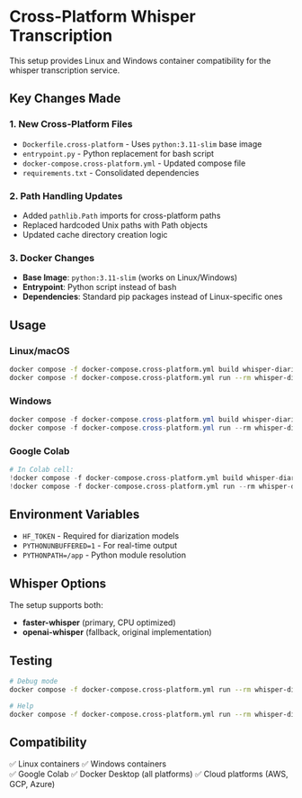 # Cross-Platform Whisper Transcription

This setup provides Linux and Windows container compatibility for the whisper transcription service.

## Key Changes Made

### 1. New Cross-Platform Files
- `Dockerfile.cross-platform` - Uses `python:3.11-slim` base image
- `entrypoint.py` - Python replacement for bash script
- `docker-compose.cross-platform.yml` - Updated compose file
- `requirements.txt` - Consolidated dependencies

### 2. Path Handling Updates
- Added `pathlib.Path` imports for cross-platform paths
- Replaced hardcoded Unix paths with Path objects
- Updated cache directory creation logic

### 3. Docker Changes
- **Base Image**: `python:3.11-slim` (works on Linux/Windows)
- **Entrypoint**: Python script instead of bash
- **Dependencies**: Standard pip packages instead of Linux-specific ones

## Usage

### Linux/macOS
```bash
docker compose -f docker-compose.cross-platform.yml build whisper-diarize
docker compose -f docker-compose.cross-platform.yml run --rm whisper-diarize "/path/to/audio.wav"
```

### Windows
```powershell
docker compose -f docker-compose.cross-platform.yml build whisper-diarize
docker compose -f docker-compose.cross-platform.yml run --rm whisper-diarize "C:\path\to\audio.wav"
```

### Google Colab
```python
# In Colab cell:
!docker compose -f docker-compose.cross-platform.yml build whisper-diarize
!docker compose -f docker-compose.cross-platform.yml run --rm whisper-diarize "/content/audio.wav"
```

## Environment Variables
- `HF_TOKEN` - Required for diarization models
- `PYTHONUNBUFFERED=1` - For real-time output
- `PYTHONPATH=/app` - Python module resolution

## Whisper Options
The setup supports both:
- **faster-whisper** (primary, CPU optimized)
- **openai-whisper** (fallback, original implementation)

## Testing
```bash
# Debug mode
docker compose -f docker-compose.cross-platform.yml run --rm whisper-diarize --debug

# Help
docker compose -f docker-compose.cross-platform.yml run --rm whisper-diarize --help
```

## Compatibility
✅ Linux containers
✅ Windows containers  
✅ Google Colab
✅ Docker Desktop (all platforms)
✅ Cloud platforms (AWS, GCP, Azure)